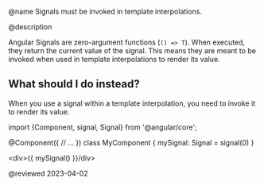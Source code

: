@name Signals must be invoked in template interpolations. 

@description

Angular Signals are zero-argument functions (`() => T`). When executed, they return the current value of the signal.
This means they are meant to be invoked when used in template interpolations to render its value.

## What should I do instead?

When you use a signal within a template interpolation, you need to invoke it to render its value. 

<code-example format="typescript" language="typescript">

import {Component, signal, Signal} from '&commat;angular/core';

&commat;Component({
  // &hellip;
})
class MyComponent {
    mySignal: Signal<number> = signal(0)
}
</code-example>

<code-example format="html" language="html">
 &lt;div>{{ mySignal() }}/div>
</code-example>

<!-- links -->

<!-- external links -->

<!-- end links -->

@reviewed 2023-04-02
